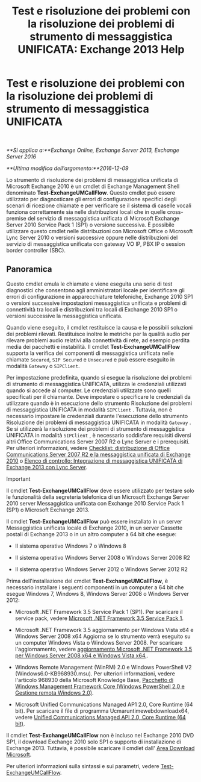 ﻿---
title: 'Test e risoluzione dei problemi con la risoluzione dei problemi di strumento di messaggistica UNIFICATA: Exchange 2013 Help'
TOCTitle: Test e risoluzione dei problemi con la risoluzione dei problemi di strumento di messaggistica UNIFICATA
ms:assetid: 1fab2e52-bd2d-4e46-b222-53fee9d34cba
ms:mtpsurl: https://technet.microsoft.com/it-it/library/Gg621148(v=EXCHG.150)
ms:contentKeyID: 56269829
ms.date: 05/22/2018
mtps_version: v=EXCHG.150
ms.translationtype: MT
---

# Test e risoluzione dei problemi con la risoluzione dei problemi di strumento di messaggistica UNIFICATA

 

_**Si applica a:**Exchange Online, Exchange Server 2013, Exchange Server 2016_

_**Ultima modifica dell'argomento:**2016-12-09_

Lo strumento di risoluzione dei problemi di messaggistica unificata di Microsoft Exchange 2010 è un cmdlet di Exchange Management Shell denominato **Test-ExchangeUMCallFlow**. Questo cmdlet può essere utilizzato per diagnosticare gli errori di configurazione specifici degli scenari di ricezione chiamate e per verificare se il sistema di caselle vocali funziona correttamente sia nelle distribuzioni locali che in quelle cross-premise del servizio di messaggistica unificata di Microsoft Exchange Server 2010 Service Pack 1 (SP1) o versione successiva. È possibile utilizzare questo cmdlet nelle distribuzioni con Microsoft Office o Microsoft Lync Server 2010 o versioni successive oppure nelle distribuzioni del servizio di messaggistica unificata con gateway VO IP, PBX IP o session border controller (SBC).

## Panoramica

Questo cmdlet emula le chiamate e viene eseguita una serie di test diagnostici che consentono agli amministratori locale per identificare gli errori di configurazione in apparecchiature telefoniche, Exchange 2010 SP1 o versioni successive impostazioni messaggistica unificata e problemi di connettività tra locali e distribuzioni tra locali di Exchange 2010 SP1 o versioni successive la messaggistica unificata.

Quando viene eseguito, il cmdlet restituisce la causa e le possibili soluzioni dei problemi rilevati. Restituisce inoltre le metriche per la qualità audio per rilevare problemi audio relativi alla connettività di rete, ad esempio perdita media dei pacchetti e instabilità. Il cmdlet **Test-ExchangeUMCallFlow** supporta la verifica dei componenti di messaggistica unificata nelle chiamate `Secured`, `SIP Secured` e `Unsecured` e può essere eseguito in modalità `Gateway` o `SIPClient`.

Per impostazione predefinita, quando si esegue la risoluzione dei problemi di strumento di messaggistica UNIFICATA, utilizza le credenziali utilizzati quando si accede al computer. Le credenziali utilizzate sono quelli specificati per il chiamante. Deve impostare o specificare le credenziali da utilizzare quando è in esecuzione dello strumento Risoluzione dei problemi di messaggistica UNIFICATA in modalità `SIPClient` . Tuttavia, non è necessario impostare le credenziali durante l'esecuzione dello strumento Risoluzione dei problemi di messaggistica UNIFICATA in modalità `Gateway` . Se si utilizzerà la risoluzione dei problemi di strumento di messaggistica UNIFICATA in modalità `SIPClient` , è necessario soddisfare requisiti diversi altri Office Communications Server 2007 R2 o Lync Server e i prerequisiti. Per ulteriori informazioni, vedere [Checklist: distribuzione di Office Communications Server 2007 R2 e la messaggistica unificata di Exchange 2010](https://go.microsoft.com/fwlink/p/?linkid=311961) o [Elenco di controllo: Integrazione di messaggistica UNIFICATA di Exchange 2013 con Lync Server](checklist-integrate-exchange-2013-um-with-lync-server-exchange-2013-help.md).


> [!IMPORTANT]
> Il cmdlet <STRONG>Test-ExchangeUMCallFlow</STRONG> deve essere utilizzato per testare solo le funzionalità della segreteria telefonica di un Microsoft Exchange Server 2010 server Messaggistica unificata con Exchange&nbsp;2010 Service Pack 1 (SP1) o Microsoft Exchange 2013.



Il cmdlet **Test-ExchangeUMCallFlow** può essere installato in un server Messaggistica unificata locale di Exchange 2010, in un server Cassette postali di Exchange 2013 o in un altro computer a 64 bit che esegue:

  - Il sistema operativo Windows 7 o Windows 8

  - Il sistema operativo Windows Server 2008 o Windows Server 2008 R2

  - Il sistema operativo Windows Server 2012 o Windows Server 2012 R2

Prima dell'installazione del cmdlet **Test-ExchangeUMCallFlow**, è necessario installare i seguenti componenti in un computer a 64 bit che esegue Windows 7, Windows 8, Windows Server 2008 o Windows Server 2012:

  - Microsoft .NET Framework 3.5 Service Pack 1 (SP1). Per scaricare il service pack, vedere [Microsoft .NET Framework 3.5 Service Pack 1](https://go.microsoft.com/fwlink/p/?linkid=152380).

  - Microsoft .NET Framework 3.5 aggiornamento per Windows Vista x64 e Windows Server 2008 x64 Aggiorna se lo strumento verrà eseguito su un computer Windows Vista o Windows Server 2008. Per scaricare l'aggiornamento, vedere [aggiornamento Microsoft .NET Framework 3.5 per Windows Server 2008 x64 e Windows Vista x64,](https://go.microsoft.com/fwlink/p/?linkid=178998).

  - Windows Remote Management (WinRM) 2.0 e Windows PowerShell V2 (Windows6.0-KB968930.msu). Per ulteriori informazioni, vedere l'articolo 968930 della Microsoft Knowledge Base, [Pacchetto di Windows Management Framework Core (Windows PowerShell 2.0 e Gestione remota Windows 2.0)](http://go.microsoft.com/fwlink/?linkid=3052%26kbid=968930).

  - Microsoft Unified Communications Managed AP1 2.0, Core Runtime (64 bit). Per scaricare il file di programma Ucmaruntimewebdownloadx64, vedere [Unified Communications Managed API 2.0, Core Runtime (64 bit)](https://go.microsoft.com/fwlink/p/?linkid=198175).

Il cmdlet **Test-ExchangeUMCallFlow** non è incluso nel Exchange 2010 DVD SP1, il download Exchange 2010 solo SP1 o supporto di installazione di Exchange 2013. Tuttavia, è possibile scaricare il cmdlet dall' [Area Download Microsoft](https://go.microsoft.com/fwlink/p/?linkid=182625).

Per ulteriori informazioni sulla sintassi e sui parametri, vedere [Test-ExchangeUMCallFlow](https://technet.microsoft.com/it-it/library/ff630913\(v=exchg.150\)).

